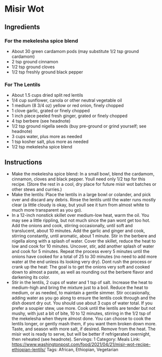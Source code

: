 # Misir Wot
## Ingredients
### For the mekelesha spice blend
- About 30 green cardamom pods (may substitute 1/2 tsp ground cardamom)
- 2 tsp ground cinnamon
- 1/2 tsp ground cloves
- 1/2 tsp freshly ground black pepper
### For The Lentils
- About 1.5 cups dried split red lentils
- 1/4 cup sunflower, canola or other neutral vegetable oil
- 1 medium (8 3/4 oz) yellow or red onion, finely chopped
- 1 clove garlic, grated or finely chopped
- 1 inch piece peeled fresh ginger, grated or finely chopped
- 4 tsp berbere (see headnote)
- 1/2 tsp ground nigella seeds (buy pre-ground or grind yourself; see headnote)
- 3 cups water, plus more as needed
- 1 tsp kosher salt, plus more as needed
- 1/2 tsp mekelesha spice blend
## Instructions
- Make the mekelesha spice blend: In a small bowl, blend the cardamom, cinnamon, cloves and black pepper. Youll need only 1/2 tsp for this recipe. (Store the rest in a cool, dry place for future misir wot batches or other stews and curries.)
- Make the lentils: Place the lentils in a large bowl or colander, and pick over and discard any debris. Rinse the lentils until the water runs mostly clear (a little cloudy is okay, but youll see it turn from almost white to much more transparent as you go).
- In a 12-inch nonstick skillet over medium-low heat, warm the oil. You may see a little rippling, but not much since the pan wont get too hot. Add the onions and cook, stirring occasionally, until soft and translucent, about 10 minutes. Add the garlic and ginger and cook, stirring constantly, until aromatic, about 1 minute. Stir in the berbere and nigella along with a splash of water. Cover the skillet, reduce the heat to low and cook for 10 minutes. Uncover, stir, add another splash of water and cook for 5 minutes. Repeat the process every 5 minutes until the onions have cooked for a total of 25 to 30 minutes (no need to add more water at the end unless its looking very dry). Dont rush the process or crank up the heat: The goal is to get the onions very soft and cooked down to almost a paste, as well as rounding out the berbere flavor and darkening its color.
- Stir in the lentils, 2 cups of water and 1 tsp of salt. Increase the heat to medium-high and bring the mixture just to a boil. Reduce the heat to medium, or as needed, to maintain a gentle simmer. Stir occasionally, adding water as you go along to ensure the lentils cook through and the dish doesnt dry out. You should use about 3 cups of water total. If you prefer a soupier stew, use more. Cook until the lentils are tender but not mushy, with just a bit of bite, 10 to 12 minutes, stirring in the 1/2 tsp of the mekelesha when theyre almost done. You can choose to cook the lentils longer, or gently mash them, if you want them broken down more. Taste, and season with more salt, if desired.
Remove from the heat. The misir wot is ready to serve, but will be better if refrigerated overnight, then reheated (see headnote).
Servings: 1
Category: Meals
Link: https://www.washingtonpost.com/food/2021/04/21/misir-wot-recipe-ethiopian-lentils/
Tags: African, Ethiopian, Vegetarian
